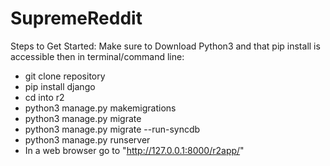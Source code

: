 # SupremeReddit

Steps to Get Started:
Make sure to Download Python3 and that pip install is accessible then in terminal/command line:

* git clone repository
* pip install django
* cd into r2
* python3 manage.py makemigrations
* python3 manage.py migrate
* python3 manage.py migrate --run-syncdb
* python3 manage.py runserver
* In a web browser go to "http://127.0.0.1:8000/r2app/"
